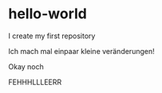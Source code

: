 # hello-world
I create my first repository

Ich mach mal einpaar kleine veränderungen!


Okay noch


FEHHHLLLEERR